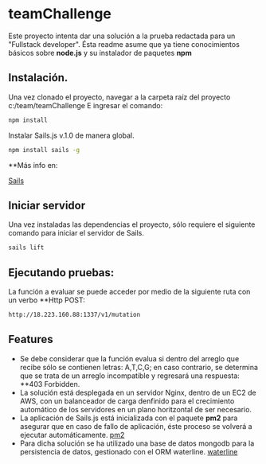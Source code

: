 # teamChallenge

Este proyecto intenta dar una solución a la prueba redactada para un "Fullstack developer".
Ésta readme asume que ya tiene conocimientos básicos sobre **node.js** y su instalador de paquetes **npm**

## Instalación.

Una vez clonado el proyecto, navegar a la carpeta raíz del proyecto c:/team/teamChallenge
E ingresar el comando:

```bash
npm install
```

Instalar Sails.js v.1.0 de manera global.

```bash
npm install sails -g
```

**Más info en:

[Sails](https://sailsjs.com/get-started)

## Iniciar servidor

Una vez instaladas las dependencias el proyecto, sólo requiere el siguiente comando para iniciar el servidor de Sails.

```bash
sails lift
```

## Ejecutando pruebas:

La función a evaluar se puede acceder por medio de la siguiente ruta con un verbo **Http POST:

```bash
http://18.223.160.88:1337/v1/mutation
```

## Features
- Se debe considerar que la función evalua si dentro del arreglo que recibe sólo se contienen letras: A,T,C,G; en caso contrario, se determina que se trata de un arreglo incompatible y regresará una respuesta: **403 Forbidden.
- La solución está desplegada en un servidor Nginx, dentro de un EC2 de AWS, con un balanceador de carga denfinido para el crecimiento automático de los servidores en un plano horitzontal de ser necesario.
- La aplicación de Sails.js está inicializada con el paquete **pm2** para asegurar que en caso de fallo de aplicación, éste proceso se volverá a ejecutar automáticamente.
[pm2](http://pm2.keymetrics.io/)
- Para dicha solución se ha utilizado una base de datos mongodb para la persistencia de datos, gestionado con el ORM
 waterline.
[waterline](http://waterlinejs.org/)
